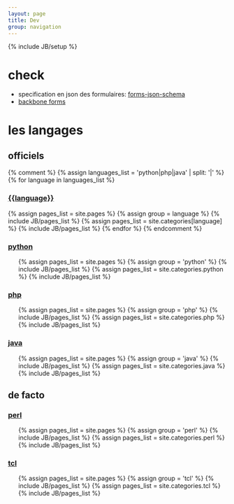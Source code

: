 ```yaml
---
layout: page
title: Dev
group: navigation
---
```

{% include JB/setup %}

# check 

* specification en json des formulaires: [forms-json-schema](http://daemon.co.za/2012/05/dynamic-forms-json-schema/)
* [backbone forms](https://github.com/powmedia/backbone-forms)

# les langages

## officiels

{% comment %}
{% assign languages_list = 'python|php|java' | split: '|' %}
{% for language in languages_list %}
### [{{language}}]({{language}}) 
{% assign pages_list = site.pages %}
{% assign group = language %}
{% include JB/pages_list %}
{% assign pages_list = site.categories[language] %}
{% include JB/pages_list %}
{% endfor %}
{% endcomment %}

### [python](python) 
<ul>
{% assign pages_list = site.pages %}
{% assign group = 'python' %}
{% include JB/pages_list %}
{% assign pages_list = site.categories.python %}
{% include JB/pages_list %}
</ul>

### [php](php)
<ul>
{% assign pages_list = site.pages %}
{% assign group = 'php' %}
{% include JB/pages_list %}
{% assign pages_list = site.categories.php %}
{% include JB/pages_list %}
</ul>

### [java](java)
<ul>
{% assign pages_list = site.pages %}
{% assign group = 'java' %}
{% include JB/pages_list %}
{% assign pages_list = site.categories.java %}
{% include JB/pages_list %}
</ul>


## de facto

### [perl](perl)
<ul>
{% assign pages_list = site.pages %}
{% assign group = 'perl' %}
{% include JB/pages_list %}
{% assign pages_list = site.categories.perl %}
{% include JB/pages_list %}
</ul>

### [tcl](tcl)
<ul>
{% assign pages_list = site.pages %}
{% assign group = 'tcl' %}
{% include JB/pages_list %}
{% assign pages_list = site.categories.tcl %}
{% include JB/pages_list %}
</ul>

